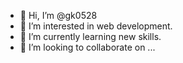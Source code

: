 - 👋 Hi, I’m @gk0528
- 👀 I’m interested in web development.
- 🌱 I’m currently learning new skills.
- 💞️ I’m looking to collaborate on ...


<!---
Gauransh0528/Gauransh0528 is a ✨ special ✨ repository because its `README.md` (this file) appears on your GitHub profile.
You can click the Preview link to take a look at your changes.
--->
